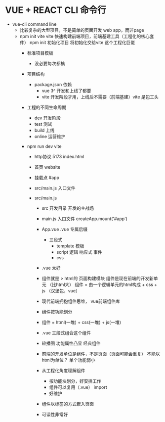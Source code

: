 # VUE + REACT CLI 命令行

- vue-cli  command line
  - 比较复杂的大型项目，不是简单的页面开发
    web app，而非page
  - npm init vite
    vite 快速构建前端项目，前端基建工具（工程化的核心套件）
    npm init 初始化项目 将初始化交给vite 这个工程化巨佬
    - 标准项目模板
      - 没必要每次都搞

    - 项目结构
      - package.json
        依赖
        - vue 3^ 开发和上线了都要
        - vite 开发阶段才用，上线后不需要（前端基建）vite 是包工头

    - 工程的不同生命周期
      - dev 开发阶段
      - test 测试
      - build 上线
      - online 运营维护

    - npm run dev vite
      - http协议 5173 index.html
       - 首页 website
       - 挂载点 #app
       - src/main.js 入口文件

      - src/main.js
        - src 开发目录
          开发的主战场
        - main.js 入口文件
          createApp.mount('#app')
        - App.vue
          .vue  专属后缀
          - 三段式
            - template 模板
            - script 逻辑
             响应式
             事件
            - css
        -  .vue 太好
        -  组件就是 > html的 页面构建模块
           组件是现在前端的开发新单元 （比html大）
           组件 = 由一个逻辑单元的html构成 + css + js （汉堡包，vue）

        - 现代前端拥抱组件思维， vue前端组件库
        - 组件按功能划分
        - 组件 = html(一堆) + css(一堆) + js(一堆)
        - .vue 三段式组合这个组件
        - 轮播图 功能属性凸显 经典组件
        - 前端的开发单位是组件，不是页面（页面可能会重复）
          不能以html为单位？ 单个功能弱小
        - 从工程化角度理解组件
          - 按功能块划分，好安排工作
          - 组件可以复用（.vue） import
          - 好维护
        - 组件以标签的方式嵌入页面
        - 可读性非常好
